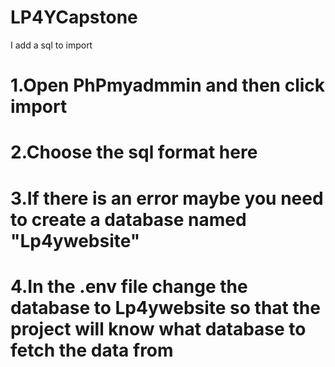 # LP4YCapstone
I add a sql to import 

# 1.Open PhPmyadmmin and then click import

# 2.Choose the sql format here

# 3.If there is an error maybe you need to create a database named "Lp4ywebsite"

# 4.In the .env file change the database to Lp4ywebsite so that the project will know what database to fetch the data from
